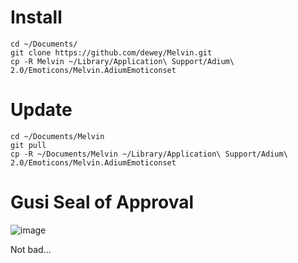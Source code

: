 # Install

    cd ~/Documents/
    git clone https://github.com/dewey/Melvin.git
    cp -R Melvin ~/Library/Application\ Support/Adium\ 2.0/Emoticons/Melvin.AdiumEmoticonset
    
# Update

    cd ~/Documents/Melvin
    git pull
    cp -R ~/Documents/Melvin ~/Library/Application\ Support/Adium\ 2.0/Emoticons/Melvin.AdiumEmoticonset
    
# Gusi Seal of Approval


![image](https://raw.github.com/dewey/Melvin/master/gusi.png)

Not bad...